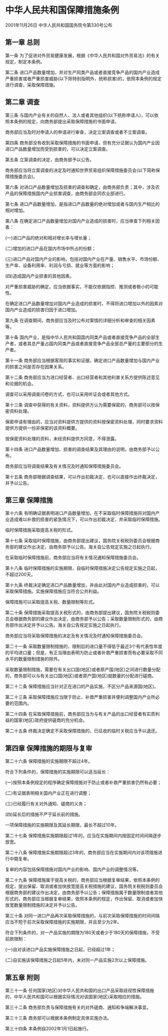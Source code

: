 # 中华人民共和国保障措施条例

2001年11月26日 中华人民共和国国务院令第330号公布



## 第一章 总则

第一条 为了促进对外贸易健康发展，根据《中华人民共和国对外贸易法》的有关规定，制定本条例。

第二条 进口产品数量增加，并对生产同类产品或者直接竞争产品的国内产业造成严重损害或者严重损害威胁(以下除特别指明外，统称损害)的，依照本条例的规定进行调查，采取保障措施。

## 第二章 调查

第三条 与国内产业有关的自然人、法人或者其他组织(以下统称申请人)，可以依照本条例的规定，向商务部提出采取保障措施的书面申请。

商务部应当及时对申请人的申请进行审查，决定立案调查或者不立案调查。

第四条 商务部没有收到采取保障措施的书面申请，但有充分证据认为国内产业因进口产品数量增加而受到损害的，可以决定立案调查。

第五条 立案调查的决定，由商务部予以公告。

商务部应当将立案调查的决定及时通知世界贸易组织保障措施委员会(以下简称保障措施委员会)。

第六条 对进口产品数量增加及损害的调查和确定，由商务部负责；其中，涉及农产品的保障措施国内产业损害调查，由商务部会同农业部进行。

第七条 进口产品数量增加，是指进口产品数量的绝对增加或者与国内生产相比的相对增加。

第八条 在确定进口产品数量增加对国内产业造成的损害时，应当审查下列相关因素：

(一)进口产品的绝对和相对增长率与增长量；

(二)增加的进口产品在国内市场中所占的份额；

(三)进口产品对国内产业的影响，包括对国内产业在产量、销售水平、市场份额、生产率、设备利用率、利润与亏损、就业等方面的影响；

(四)造成国内产业损害的其他因素。

对严重损害威胁的确定，应当依据事实，不能仅依据指控、推测或者极小的可能性。

在确定进口产品数量增加对国内产业造成的损害时，不得将进口增加以外的因素对国内产业造成的损害归因于进口增加。

第九条 在调查期间，商务部应当及时公布对案情的详细分析和审查的相关因素等。

第十条 国内产业，是指中华人民共和国国内同类产品或者直接竞争产品的全部生产者，或者其总产量占国内同类产品或者直接竞争产品全部总产量的主要部分的生产者。

第十一条 商务部应当根据客观的事实和证据，确定进口产品数量增加与国内产业的损害之间是否存在因果关系。

第十二条 商务部应当为进口经营者、出口经营者和其他利害关系方提供陈述意见和论据的机会。

调查可以采用调查问卷的方式，也可以采用听证会或者其他方式。

第十三条 调查中获得的有关资料，资料提供方认为需要保密的，商务部可以按保密资料处理。

保密申请有理由的，应当对资料提供方提供的资料按保密资料处理，同时要求资料提供方提供一份非保密的该资料概要。

按保密资料处理的资料，未经资料提供方同意，不得泄露。

第十四条 进口产品数量增加、损害的调查结果及其理由的说明，由商务部予以公布。

商务部应当将调查结果及有关情况及时通知保障措施委员会。

第十五条 商务部根据调查结果，可以作出初裁决定，也可以直接作出终裁决定，并予以公告。

## 第三章 保障措施

第十六条 有明确证据表明进口产品数量增加，在不采取临时保障措施将对国内产业造成难以补救的损害的紧急情况下，可以作出初裁决定，并采取临时保障措施。

临时保障措施采取提高关税的形式。

第十七条 采取临时保障措施，由商务部提出建议，国务院关税税则委员会根据商务部的建议作出决定，由商务部予以公告。海关自公告规定实施之日起执行。

在采取临时保障措施前，商务部应当将有关情况通知保障措施委员会。

第十八条 临时保障措施的实施期限，自临时保障措施决定公告规定实施之日起，不超过200天。

第十九条 终裁决定确定进口产品数量增加，并由此对国内产业造成损害的，可以采取保障措施。实施保障措施应当符合公共利益。

保障措施可以采取提高关税、数量限制等形式。

第二十条 保障措施采取提高关税形式的，由商务部提出建议，国务院关税税则委员会根据商务部的建议作出决定，由商务部予以公告；采取数量限制形式的，由商务部作出决定并予以公告。海关自公告规定实施之日起执行。

商务部应当将采取保障措施的决定及有关情况及时通知保障措施委员会。

第二十一条 采取数量限制措施的，限制后的进口量不得低于最近3个有代表性年度的平均进口量；但是，有正当理由表明为防止或者补救严重损害而有必要采取不同水平的数量限制措施的除外。

采取数量限制措施，需要在有关出口国(地区)或者原产国(地区)之间进行数量分配的，商务部可以与有关出口国(地区)或者原产国(地区)就数量的分配进行磋商。

第二十二条 保障措施应当针对正在进口的产品实施，不区分产品来源国(地区)。

第二十三条 采取保障措施应当限于防止、补救严重损害并便利调整国内产业所必要的范围内。

第二十四条 在采取保障措施前，商务部应当为与有关产品的出口经营者有实质利益的国家(地区)政府提供磋商的充分机会。

第二十五条 终裁决定确定不采取保障措施的，已征收的临时关税应当予以退还。

## 第四章 保障措施的期限与复审

第二十六条 保障措施的实施期限不超过4年。

符合下列条件的，保障措施的实施期限可以适当延长：

(一)按照本条例规定的程序确定保障措施对于防止或者补救严重损害仍然有必要；

(二)有证据表明相关国内产业正在进行调整；

(三)已经履行有关对外通知、磋商的义务；

(四)延长后的措施不严于延长前的措施。

一项保障措施的实施期限及其延长期限，最长不超过10年。

第二十七条 保障措施实施期限超过1年的，应当在实施期间内按固定时间间隔逐步放宽。

第二十八条 保障措施实施期限超过3年的，商务部应当在实施期间内对该项措施进行中期复审。

复审的内容包括保障措施对国内产业的影响、国内产业的调整情况等。

第二十九条 保障措施属于提高关税的，商务部应当根据复审结果，依照本条例的规定，提出保留、取消或者加快放宽提高关税措施的建议，国务院关税税则委员会根据商务部的建议作出决定，由商务部予以公告；保障措施属于数量限制或者其他形式的，商务部应当根据复审结果，依照本条例的规定，作出保留、取消或者加快放宽数量限制措施的决定并予以公告。

第三十条 对同一进口产品再次采取保障措施的，与前次采取保障措施的时间间隔应当不短于前次采取保障措施的实施期限，并且至少为2年。

符合下列条件的，对一产品实施的期限为180天或者少于180天的保障措施，不受前款限制：

(一)自对该进口产品实施保障措施之日起，已经超过1年；

(二)自实施该保障措施之日起5年内，未对同一产品实施2次以上保障措施。

## 第五章 附则

第三十一条 任何国家(地区)对中华人民共和国的出口产品采取歧视性保障措施的，中华人民共和国可以根据实际情况对该国家(地区)采取相应的措施。

第三十二条 商务部负责与保障措施有关的对外磋商、通知和争端解决事宜。

第三十三条 商务部可以根据本条例制定具体实施办法。

第三十四条 本条例自2002年1月1日起施行。